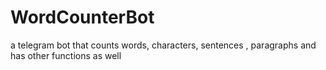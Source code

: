 # WordCounterBot
a telegram bot that counts words, characters, sentences , paragraphs and has other functions as well
